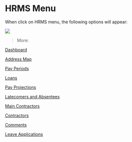 # HRMS Menu

When click on HRMS menu, the following options will appear:

![](http://docs.risersoft.com/hrmnirvana/ImagesExt/image8_221.jpg)




> More:

[Dashboard]()

[Address Map]()

[Pay Periods]()

[Loans]()

[Pay Projections]()

[Latecomers and Absentees]()

[Main Contractors]()

[Contractors]()

[Comments]()

[Leave Applications]()
